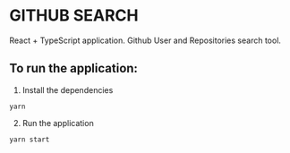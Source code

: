 # GITHUB SEARCH
React + TypeScript application.
Github User and Repositories search tool.

## To run the application:
1. Install the dependencies
```shell
yarn
```

2. Run the application
```shell
yarn start
```